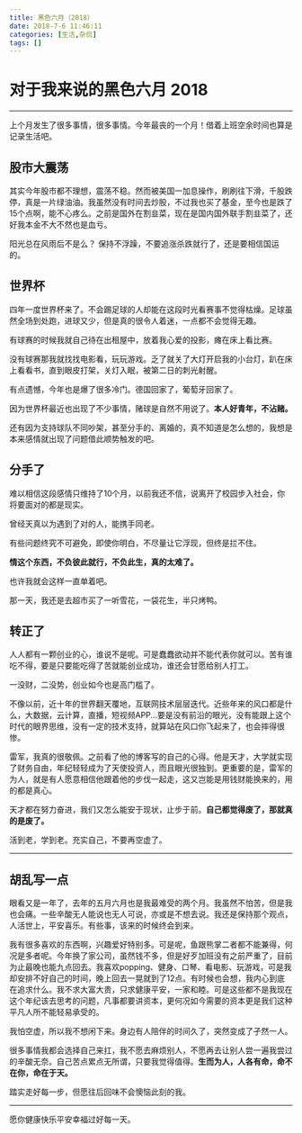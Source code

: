 ```yaml
---
title: 黑色六月（2018）
date: 2018-7-6 11:46:11
categories: [生活,杂侃]
tags: []
---
```

# 对于我来说的黑色六月  2018

---
上个月发生了很多事情，很多事情。今年最丧的一个月！借着上班空余时间也算是记录生活吧。

## 股市大震荡
其实今年股市都不理想，震荡不稳。然而被美国一加息操作，刷刷往下滑，千股跌停，真是一片绿油油。我虽然没有时间去炒股，不过我也买了基金，至今也是跌了15个点啊，能不心疼么。之前是国外在割韭菜，现在是国内国外联手割韭菜了，还好我本金不大不然也是血亏。

阳光总在风雨后不是么？
保持不浮躁，不要追涨杀跌就行了，还是要相信国运的。

## 世界杯
四年一度世界杯来了。不会踢足球的人却能在这段时光看赛事不觉得枯燥。足球虽然全场到处跑，进球又少，但是真的很令人着迷，一点都不会觉得无趣。

有球赛的时候我就自己待在出租屋中，放着我心爱的投影，瘫在床上看比赛。

没有球赛那我就找找电影看，玩玩游戏。乏了就关了大灯开启我的小台灯，趴在床上看看书，直到眼皮打架，关灯入眠，被第二日的刺光射醒。

有点遗憾，今年也是爆了很多冷门。德国回家了，葡萄牙回家了。

因为世界杯最近也出现了不少事情，赌球是自然不用说了。**本人好青年，不沾赌。**

还有因为支持球队不同吵架，甚至分手的、离婚的，真不知道是怎么想的，我想是本来感情就出现了问题借此顺势触发的吧。

## 分手了
难以相信这段感情只维持了10个月，以前我还不信，说离开了校园步入社会，你将要面对的都是现实。

曾经天真以为遇到了对的人，能携手同老。

有些问题终究不可避免，即使你明白，不尽量让它浮现，但终是拦不住。

**情这个东西，不负彼此就行，不负此生，真的太难了。**

也许我就会这样一直单着吧。

那一天，我还是去超市买了一听雪花，一袋花生，半只烤鸭。

## 转正了
人人都有一颗创业的心，谁说不是呢。可是蠢蠢欲动并不能代表你就可以。苦有谁吃不得，要是只要能吃得了苦就能创业成功，谁还会甘愿给别人打工。

一没财，二没势，创业如今也是高门槛了。

不像以前，近十年的世界翻天覆地，互联网技术层层迭代。近些年来的风口都是什么，大数据，云计算，直播，短视频APP...要是没有前沿的眼光，没有能跟上这个时代的眼界思维，没有一定的技术支持，就算站在风口你飞起来了，也会摔得很惨。

雷军，我真的很敬佩。之前看了他的博客写的自己的心得。他是天才，大学就实现了财务自由，年纪轻轻成为了天使投资人，而且眼光很独到。更重要的是，雷军的为人，就是有人愿意相信他跟着他的步伐一起走，这又岂能是用钱财能换来的，用的都是真心。

天才都在努力奋进，我们又怎么能安于现状，止步于前。**自己都觉得废了，那就真的是废了。**

活到老，学到老。充实自己，不要再空虚了。

---
## 胡乱写一点
眼看又是一年了，去年的五月六月也是我最难受的两个月。我虽然不怕苦，但是我也会痛。一些辛酸无人能说也无人可说，亦或是不想去说。我还是保持那个观点，人活世上，平安喜乐。有些事，该来的时候终会到来。

我有很多喜欢的东西啊，兴趣爱好特别多。可是呢，鱼跟熊掌二者都不能兼得，何况是多者呢。今年换了家公司，虽然钱不多，但是好歹加班没有之前严重了，目前为止最晚也能九点回去。我喜欢popping、健身、口琴、看电影、玩游戏，可是我却安排不好自己的时间，晚上回去一晃就到了12点。有时候也会想，我内心到底在追求什么。我不求大富大贵，只求健康平安，一家和睦。可是这些都不是我现在这个年纪该去思考的问题，凡事都要讲资本，更何况如今需要的资本更是我们这种平凡人所不能轻易承受的。

我怕空虚，所以我不想闲下来。身边有人陪伴的时间久了，突然变成了孑然一人。

很多事情我都会选择自己来扛，我不愿去麻烦别人，不愿再去让别人尝一遍我尝过的辛酸无奈。自己苦点累点无所谓，只要我觉得值得。**生而为人，人各有命，命不在你，命在于天。**

踏实走好每一步，但愿往后回味不会懊恼此刻的我。

---

愿你健康快乐平安幸福过好每一天。